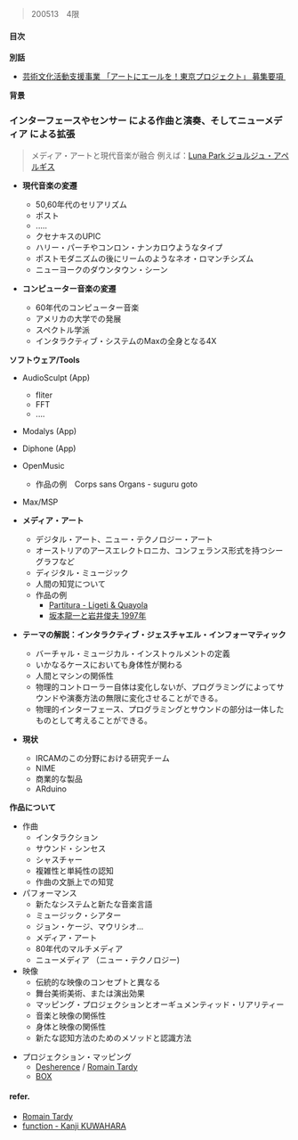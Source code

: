 >200513　4限

#### 目次

**別話**

- [芸術文化活動支援事業 「アートにエールを！東京プロジェクト」 募集要項 ](https://www.seikatubunka.metro.tokyo.lg.jp/bunka/katsu_shien/0000001441.html)


**背景**

### インターフェースやセンサー による作曲と演奏、そしてニューメディア による拡張

> メディア・アートと現代音楽が融合
>  例えば：[Luna Park ジョルジュ・アペルギス](https://www.youtube.com/watch?v=biTGIRROgZA)

- **現代音楽の変遷**
  + 50,60年代のセリアリズム
  + ポスト
  + .....
  + クセナキスのUPIC
  + ハリー・パーチやコンロン・ナンカロウようなタイプ
  + ポストモダニズムの後にリームのようなネオ・ロマンチシズム
  + ニューヨークのダウンタウン・シーン

- **コンピューター音楽の変遷**
  + 60年代のコンピューター音楽
  + アメリカの大学での発展
  + スペクトル学派
  + インタラクティブ・システムのMaxの全身となる4X

**ソフトウェア/Tools**

- AudioSculpt  (App)
  + fliter
  + FFT
  + ....

- Modalys (App)

- Diphone (App)

- OpenMusic
  + 作品の例　Corps sans Organs - suguru goto

- Max/MSP

- **メディア・アート**
  + デジタル・アート、ニュー・テクノロジー・アート
  + オーストリアのアースエレクトロニカ、コンフェランス形式を持つシーグラフなど
  + ディジタル・ミュージック
  + 人間の知覚について
  + 作品の例
    * [Partitura - Ligeti & Quayola](https://www.vice.com/en_us/article/bmdqw4/music-becomes-chaotic-kinetic-sculpture-in-quayola-and-abstract-birds-ipartitura-ligetii-video)
    * [坂本龍一と岩井俊夫 1997年](https://www.youtube.com/watch?v=z6EgRVLMfWk)


- **テーマの解説：インタラクティブ・ジェスチャエル・インフォーマティック**
  + バーチャル・ミュージカル・インストゥルメントの定義
  + いかなるケースにおいても身体性が関わる
  + 人間とマシンの関係性
  + 物理的コントローラー自体は変化しないが、プログラミングによってサウンドや演奏方法の無限に変化させることができる。
  + 物理的インターフェース、プログラミングとサウンドの部分は一体したものとして考えることができる。

- **現状**
  + IRCAMのこの分野における研究チーム
  + NIME
  + 商業的な製品
  + ARduino

 **作品について**
  + 作曲
    * インタラクション
    * サウンド・シンセス
    * シャスチャー
    * 複雑性と単純性の認知
    * 作曲の文脈上での知覚
  + パフォーマンス
    * 新たなシステムと新たな音楽言語
    * ミュージック・シアター
    * ジョン・ケージ、マウリシオ...
    * メディア・アート
    * 80年代のマルチメディア
    * ニューメディア （ニュー・テクノロジー)
  + 映像
    * 伝統的な映像のコンセプトと異なる
    * 舞台美術美術、または演出効果
    * マッピング・プロジェクションとオーギュメンティッド・リアリティー
    * 音楽と映像の関係性
    * 身体と映像の関係性
    * 新たな認知方法のためのメソッドと認識方法

- プロジェクション・マッピング
  * [Desherence](https://vimeo.com/12672088) / [Romain Tardy](https://vimeo.com/romaintardy)
  * [BOX](https://www.youtube.com/watch?v=lX6JcybgDFo&t=31s)


#### refer.

- [Romain Tardy](https://vimeo.com/romaintardy)
- [function - Kanji KUWAHARA](https://vimeo.com/381050780)
